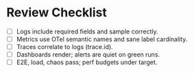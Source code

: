 # Review Checklist

- [ ] Logs include required fields and sample correctly.
- [ ] Metrics use OTel semantic names and sane label cardinality.
- [ ] Traces correlate to logs (trace.id).
- [ ] Dashboards render; alerts are quiet on green runs.
- [ ] E2E, load, chaos pass; perf budgets under target.

